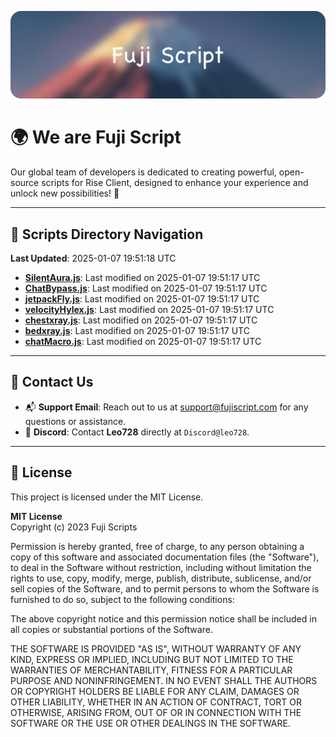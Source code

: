 ![Banner](.github/b.webp)

# 🌍 **We are Fuji Script**

Our global team of developers is dedicated to creating powerful, open-source scripts for Rise Client, designed to enhance your experience and unlock new possibilities! 🌟

---
<!-- SCRIPTS_NAVIGATION_START -->
## 📂 **Scripts Directory Navigation**

**Last Updated**: 2025-01-07 19:51:18 UTC

- **[SilentAura.js](scripts/SilentAura.js)**: Last modified on 2025-01-07 19:51:17 UTC
- **[ChatBypass.js](scripts/ChatBypass.js)**: Last modified on 2025-01-07 19:51:17 UTC
- **[jetpackFly.js](scripts/jetpackFly.js)**: Last modified on 2025-01-07 19:51:17 UTC
- **[velocityHylex.js](scripts/velocityHylex.js)**: Last modified on 2025-01-07 19:51:17 UTC
- **[chestxray.js](scripts/chestxray.js)**: Last modified on 2025-01-07 19:51:17 UTC
- **[bedxray.js](scripts/bedxray.js)**: Last modified on 2025-01-07 19:51:17 UTC
- **[chatMacro.js](scripts/chatMacro.js)**: Last modified on 2025-01-07 19:51:17 UTC

<!-- SCRIPTS_NAVIGATION_END -->

---

## 💬 **Contact Us**  
- 📬 **Support Email**: Reach out to us at [support@fujiscript.com](mailto:support@fujiscript.com) for any questions or assistance.  
- 💬 **Discord**: Contact **Leo728** directly at `Discord@leo728`.

---

## 📜 **License**

This project is licensed under the MIT License.  

**MIT License**  
Copyright (c) 2023 Fuji Scripts  

Permission is hereby granted, free of charge, to any person obtaining a copy of this software and associated documentation files (the "Software"), to deal in the Software without restriction, including without limitation the rights to use, copy, modify, merge, publish, distribute, sublicense, and/or sell copies of the Software, and to permit persons to whom the Software is furnished to do so, subject to the following conditions:  

The above copyright notice and this permission notice shall be included in all copies or substantial portions of the Software.  

THE SOFTWARE IS PROVIDED "AS IS", WITHOUT WARRANTY OF ANY KIND, EXPRESS OR IMPLIED, INCLUDING BUT NOT LIMITED TO THE WARRANTIES OF MERCHANTABILITY, FITNESS FOR A PARTICULAR PURPOSE AND NONINFRINGEMENT. IN NO EVENT SHALL THE AUTHORS OR COPYRIGHT HOLDERS BE LIABLE FOR ANY CLAIM, DAMAGES OR OTHER LIABILITY, WHETHER IN AN ACTION OF CONTRACT, TORT OR OTHERWISE, ARISING FROM, OUT OF OR IN CONNECTION WITH THE SOFTWARE OR THE USE OR OTHER DEALINGS IN THE SOFTWARE.  
